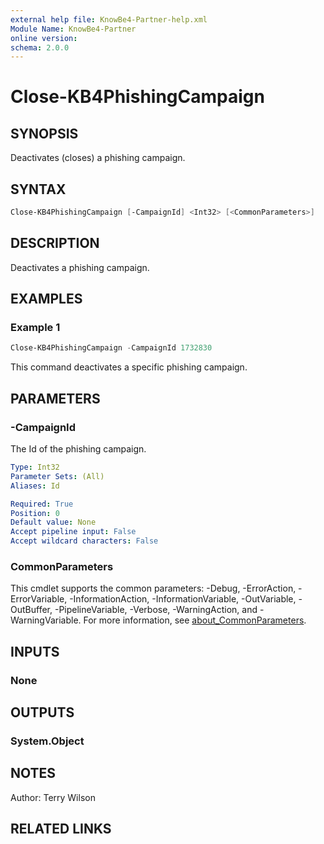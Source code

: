 ```yaml
---
external help file: KnowBe4-Partner-help.xml
Module Name: KnowBe4-Partner
online version:
schema: 2.0.0
---
```


# Close-KB4PhishingCampaign

## SYNOPSIS

Deactivates (closes) a phishing campaign.

## SYNTAX

```powershell
Close-KB4PhishingCampaign [-CampaignId] <Int32> [<CommonParameters>]
```

## DESCRIPTION

Deactivates a phishing campaign.

## EXAMPLES

### Example 1

```powershell
Close-KB4PhishingCampaign -CampaignId 1732830
```

This command deactivates a specific phishing campaign.

## PARAMETERS

### -CampaignId

The Id of the phishing campaign.

```yaml
Type: Int32
Parameter Sets: (All)
Aliases: Id

Required: True
Position: 0
Default value: None
Accept pipeline input: False
Accept wildcard characters: False
```

### CommonParameters

This cmdlet supports the common parameters: -Debug, -ErrorAction, -ErrorVariable, -InformationAction, -InformationVariable, -OutVariable, -OutBuffer, -PipelineVariable, -Verbose, -WarningAction, and -WarningVariable. For more information, see [about_CommonParameters](http://go.microsoft.com/fwlink/?LinkID=113216).

## INPUTS

### None

## OUTPUTS

### System.Object

## NOTES

Author: Terry Wilson

## RELATED LINKS
